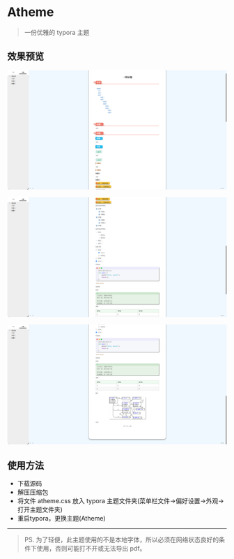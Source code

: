 # Atheme

> 一份优雅的 typora 主题

## 效果预览

![image-20240101182341625](./assets/image-20240101182341625.png)

![image-20240101182349046](./assets/image-20240101182349046.png)

![image-20240101182354148](./assets/image-20240101182354148.png)

## 使用方法

- 下载源码
- 解压压缩包
- 将文件 atheme.css 放入 typora 主题文件夹(菜单栏文件->偏好设置->外观->打开主题文件夹)
- 重启typora，更换主题(Atheme)

---

> PS. 为了轻便，此主题使用的不是本地字体，所以必须在网络状态良好的条件下使用，否则可能打不开或无法导出 pdf。


